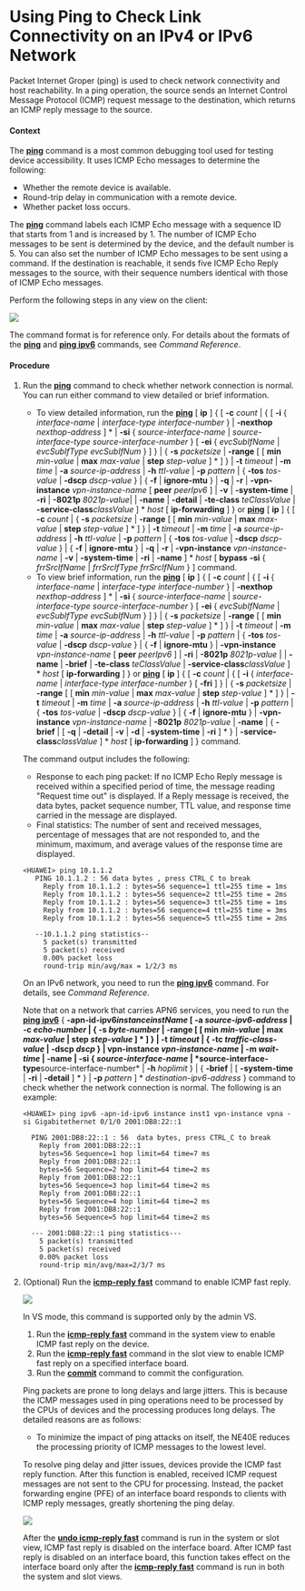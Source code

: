 Using Ping to Check Link Connectivity on an IPv4 or IPv6 Network
================================================================

Packet Internet Groper (ping) is used to check network connectivity and host reachability. In a ping operation, the source sends an Internet Control Message Protocol (ICMP) request message to the destination, which returns an ICMP reply message to the source.

#### Context

The [**ping**](cmdqueryname=ping) command is a most common debugging tool used for testing device accessibility. It uses ICMP Echo messages to determine the following:

* Whether the remote device is available.
* Round-trip delay in communication with a remote device.
* Whether packet loss occurs.

The [**ping**](cmdqueryname=ping) command labels each ICMP Echo message with a sequence ID that starts from 1 and is increased by 1. The number of ICMP Echo messages to be sent is determined by the device, and the default number is 5. You can also set the number of ICMP Echo messages to be sent using a command. If the destination is reachable, it sends five ICMP Echo Reply messages to the source, with their sequence numbers identical with those of ICMP Echo messages.

Perform the following steps in any view on the client:

![](../../../../public_sys-resources/note_3.0-en-us.png) 

The command format is for reference only. For details about the formats of the [**ping**](cmdqueryname=ping) and [**ping ipv6**](cmdqueryname=ping+ipv6) commands, see *Command Reference*.



#### Procedure

1. Run the [**ping**](cmdqueryname=ping) command to check whether network connection is normal. You can run either command to view detailed or brief information.
   
   
   * To view detailed information, run the [**ping**](cmdqueryname=ping) [ **ip** ] { [ **-c** *count* | { [ **-i** { *interface-name* | *interface-type* *interface-number* } | **-nexthop** *nexthop-address* ] \* | **-si** { *source-interface-name* | *source-interface-type* *source-interface-number* } [ **-ei** { *evcSubIfName* | *evcSubIfType* *evcSubIfNum* } ] } | { **-s** *packetsize* | **-range** [ [ **min** *min-value* | **max** *max-value* | **step** *step-value* ] \* ] } | **-t** *timeout* | **-m** *time* | **-a** *source-ip-address* | **-h** *ttl-value* | **-p** *pattern* | { **-tos** *tos-value* | **-dscp** *dscp-value* } | { **-f** | **ignore-mtu** } | **-q** | **-r** | **-vpn-instance** *vpn-instance-name* [ **peer** *peerIpv6* ] | **-v** | **-system-time** | **-ri** | **-8021p** *8021p-value*| | **-name** | **-detail** | **-te-class** *teClassValue* | **-service-class***classValue* ] \* *host* [ **ip-forwarding** ] } or **[**ping**](cmdqueryname=ping)** [ **ip** ] { [ **-c** *count* | { **-s** *packetsize* | **-range** [ [ **min** *min-value* | **max** *max-value* | **step** *step-value* ] \* ] } | **-t** *timeout* | **-m** *time* | **-a** *source-ip-address* | **-h** *ttl-value* | **-p** *pattern* | { **-tos** *tos-value* | **-dscp** *dscp-value* } | { **-f** | **ignore-mtu** } | **-q** | **-r** | **-vpn-instance** *vpn-instance-name* | **-v** | **-system-time** | **-ri** | **-name** ] \* *host* [ **bypass** **-si** { *frrSrcIfName* | *frrSrcIfType* *frrSrcIfNum* } ] command.
   * To view brief information, run the [**ping**](cmdqueryname=ping) [ **ip** ] { [ **-c** *count* | { [ **-i** { *interface-name* | *interface-type* *interface-number* } | **-nexthop** *nexthop-address* ] \* | **-si** { *source-interface-name* | *source-interface-type* *source-interface-number* } [ **-ei** { *evcSubIfName* | *evcSubIfType* *evcSubIfNum* } ] } | { **-s** *packetsize* | **-range** [ [ **min** *min-value* | **max** *max-value* | **step** *step-value* ] \* ] } | **-t** *timeout* | **-m** *time* | **-a** *source-ip-address* | **-h** *ttl-value* | **-p** *pattern* | { **-tos** *tos-value* | **-dscp** *dscp-value* } | { **-f** | **ignore-mtu** } | **-vpn-instance** *vpn-instance-name* [ **peer** *peerIpv6* ] | **-ri** | **-8021p** *8021p-value* | | **-name** | **-brief** | **-te-class** *teClassValue* | **-service-class***classValue* ] \* *host* [ **ip-forwarding** ] } or [**ping**](cmdqueryname=ping) [ **ip** ] { [ **-c** *count* | { [ **-i** { *interface-name* | *interface-type* *interface-number* } [ **-fri** ] } | { **-s** *packetsize* | **-range** [ [ **min** *min-value* | **max** *max-value* | **step** *step-value* ] \* ] } | **-t** *timeout* | **-m** *time* | **-a** *source-ip-address* | **-h** *ttl-value* | **-p** *pattern* | { **-tos** *tos-value* | **-dscp** *dscp-value* } | { **-f** | **ignore-mtu** } | **-vpn-instance** *vpn-instance-name* | **-8021p** *8021p-value* | **-name** | { **-brief** | [ **-q** | **-detail** | **-v** | **-d** | **-system-time** | **-ri** ] \* } | **-service-class***classValue* ] \* *host* [ **ip-forwarding** ] } command.
   
   The command output includes the following:
   
   * Response to each ping packet: If no ICMP Echo Reply message is received within a specified period of time, the message reading "Request time out" is displayed. If a Reply message is received, the data bytes, packet sequence number, TTL value, and response time carried in the message are displayed.
   * Final statistics: The number of sent and received messages, percentage of messages that are not responded to, and the minimum, maximum, and average values of the response time are displayed.
   ```
   <HUAWEI> ping 10.1.1.2 
      PING 10.1.1.2 : 56 data bytes , press CTRL_C to break 
        Reply from 10.1.1.2 : bytes=56 sequence=1 ttl=255 time = 1ms 
        Reply from 10.1.1.2 : bytes=56 sequence=2 ttl=255 time = 2ms 
        Reply from 10.1.1.2 : bytes=56 sequence=3 ttl=255 time = 1ms 
        Reply from 10.1.1.2 : bytes=56 sequence=4 ttl=255 time = 3ms 
        Reply from 10.1.1.2 : bytes=56 sequence=5 ttl=255 time = 2ms 
   
      --10.1.1.2 ping statistics-- 
        5 packet(s) transmitted 
        5 packet(s) received 
        0.00% packet loss 
        round-trip min/avg/max = 1/2/3 ms
   ```
   
   On an IPv6 network, you need to run the [**ping ipv6**](cmdqueryname=ping+ipv6) command. For details, see *Command Reference*.
   
   Note that on a network that carries APN6 services, you need to run the [**ping ipv6**](cmdqueryname=ping+ipv6) { **-apn-id-ipv6****instance***instName* [ **-a** *source-ipv6-address* | **-c** *echo-number* | { **-s** *byte-number* | **-range** [ [ **min** *min-value* | **max** *max-value* | **step** *step-value* ] \* ] } | **-t** *timeout* | { **-tc** *traffic-class-value* | **-dscp** *dscp* } | **vpn-instance** *vpn-instance-name* | **-m** *wait-time* | **-name** | **-si** { *source-interface-name* | *source-interface-type**source-interface-number* | **-h** *hoplimit* } | { **-brief** | [ **-system-time** | **-ri** | **-detail** ] \* } | **-p** *pattern* ] \* *destination-ipv6-address* } command to check whether the network connection is normal. The following is an example:
   ```
   <HUAWEI> ping ipv6 -apn-id-ipv6 instance inst1 vpn-instance vpna -si Gigabitethernet 0/1/0 2001:DB8:22::1
   ```
   ```
     PING 2001:DB8:22::1 : 56  data bytes, press CTRL_C to break
       Reply from 2001:DB8:22::1
       bytes=56 Sequence=1 hop limit=64 time=7 ms
       Reply from 2001:DB8:22::1
       bytes=56 Sequence=2 hop limit=64 time=2 ms
       Reply from 2001:DB8:22::1
       bytes=56 Sequence=3 hop limit=64 time=2 ms
       Reply from 2001:DB8:22::1
       bytes=56 Sequence=4 hop limit=64 time=2 ms
       Reply from 2001:DB8:22::1
       bytes=56 Sequence=5 hop limit=64 time=2 ms
   
     --- 2001:DB8:22::1 ping statistics---
       5 packet(s) transmitted
       5 packet(s) received
       0.00% packet loss
       round-trip min/avg/max=2/3/7 ms
   ```
2. (Optional) Run the [**icmp-reply fast**](cmdqueryname=icmp-reply+fast) command to enable ICMP fast reply.
   
   ![](../../../../public_sys-resources/note_3.0-en-us.png) 
   
   In VS mode, this command is supported only by the admin VS.
   
   
   
   1. Run the [**icmp-reply fast**](cmdqueryname=icmp-reply+fast) command in the system view to enable ICMP fast reply on the device.
   2. Run the [**icmp-reply fast**](cmdqueryname=icmp-reply+fast) command in the slot view to enable ICMP fast reply on a specified interface board.
   3. Run the [**commit**](cmdqueryname=commit) command to commit the configuration.
   
   Ping packets are prone to long delays and large jitters. This is because the ICMP messages used in ping operations need to be processed by the CPUs of devices and the processing produces long delays. The detailed reasons are as follows:
   * To minimize the impact of ping attacks on itself, the NE40E reduces the processing priority of ICMP messages to the lowest level.
   
   To resolve ping delay and jitter issues, devices provide the ICMP fast reply function. After this function is enabled, received ICMP request messages are not sent to the CPU for processing. Instead, the packet forwarding engine (PFE) of an interface board responds to clients with ICMP reply messages, greatly shortening the ping delay.
   
   ![](../../../../public_sys-resources/note_3.0-en-us.png) 
   
   After the [**undo icmp-reply fast**](cmdqueryname=undo+icmp-reply+fast) command is run in the system or slot view, ICMP fast reply is disabled on the interface board. After ICMP fast reply is disabled on an interface board, this function takes effect on the interface board only after the [**icmp-reply fast**](cmdqueryname=icmp-reply+fast) command is run in both the system and slot views.